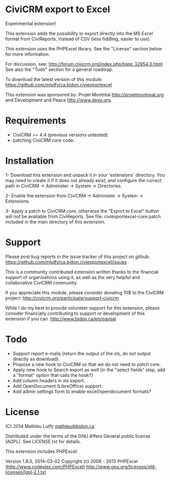 CiviCRM export to Excel
=======================

Experimental extension!

This extension adds the possibility to export directly into the MS Excel
format from CiviReports, instead of CSV (less fiddling, easier to use).

This extension uses the PHPExcel library. See the "License" section below
for more information.

For discussion, see: http://forum.civicrm.org/index.php/topic,32954.0.html
See also the "Todo" section for a general roadmap.

To download the latest version of this module:
https://github.com/mlutfy/ca.bidon.civiexportexcel

This extension was sponsored by: Projet Montréal <http://projetmontreal.org>
and Development and Peace <http://www.devp.org>.

Requirements
============

- CiviCRM >= 4.4 (previous versions untested)
- patching CiviCRM core code.

Installation
============

1- Download this extension and unpack it in your 'extensions' directory.
   You may need to create it if it does not already exist, and configure
   the correct path in CiviCRM -> Administer -> System -> Directories.

2- Enable the extension from CiviCRM -> Administer -> System -> Extensions.

3- Apply a patch to CiviCRM core, otherwise the "Export to Excel" button will
   not be available from CiviReports. See file: civiexportexcel-core.patch
   included in the main directory of this extension.

Support
=======

Please post bug reports in the issue tracker of this project on github:
https://github.com/mlutfy/ca.bidon.civiexportexcel/issues

This is a community contributed extension written thanks to the financial
support of organisations using it, as well as the very helpful and collaborative
CiviCRM community.

If you appreciate this module, please consider donating 10$ to the CiviCRM project:
http://civicrm.org/participate/support-civicrm

While I do my best to provide volunteer support for this extension, please
consider financially contributing to support or development of this extension
if you can.
http://www.bidon.ca/en/paypal

Todo
====

* Support report e-mails (return the output of the xls, do not output directly as download).
* Propose a new hook to CiviCRM so that we do not need to patch core.
* Apply new hook to Search export as well (in the "select fields" step, add a "format" option that calls the hook?)
* Add column headers in xls export.
* Add OpenDocument (LibreOffice) support.
* Add admin settings form to enable excel/opendocument formats?

License
=======

(C) 2014 Mathieu Lutfy <mathieu@bidon.ca>

Distributed under the terms of the GNU Affero General public license (AGPL).
See LICENSE.txt for details.

This extension includes PHPExcel:

Version 1.8.0, 2014-03-02
Copyright (c) 2006 - 2013 PHPExcel (http://www.codeplex.com/PHPExcel)
http://www.gnu.org/licenses/old-licenses/lgpl-2.1.txt
